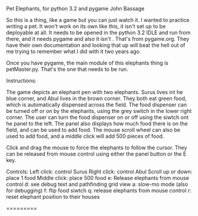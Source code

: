 Pet Elephants, for python 3.2 and pygame
John Bassage

So this is a thing, like a game but you can just watch it. I wanted to practice writing a pet. It won't work on its own like this, it isn't set up to be deployable at all. It needs to be opened in the python 3.2 IDLE and run from there, and it needs pygame and also it isn't . That's from pygame.org. They have their own documentation and looking that up will beat the hell out of me trying to remember what I did with it two years ago.

Once you have pygame, the main module of this elephants thing is petMaster.py. That's the one that needs to be run.

Instructions:

The game depicts an elephant pen with two elephants. Surus lives int he blue corner, and Abul lives in the brown corner. They both eat green food, which is automatically dispensed across the field. The food dispenser can be turned off or on by the elephants, using the grey switch in the lower right corner. The user can turn the food dispenser on or off using the siwtch ont he panel to the left. The panel also displays how much food there is on the field, and can be used to add food. The mouse scroll wheel can also be used to add food, and a middle click will add 500 pieces of food.

Click and drag the mouse to force the elephants to follow the cursor. They can be released from mouse control using either the panel button or the E key.

Controls:
Left click: control Surus
Right click: control Abul
Scroll up or down: place 1 food
Middle click: place 500 food
e: Release elephants from mouse control
d: see debug text and pathfinding grid view
a: slow-mo mode (also for debugging)
f: flip food siwtch
q: release elephants from mouse control
r: reset elephant position to their houses

=========

